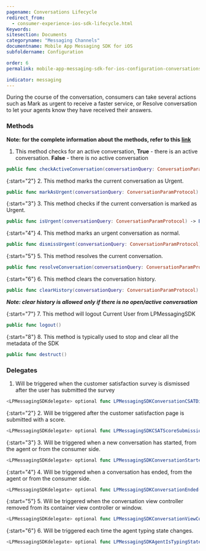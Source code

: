 ```yaml
---
pagename: Conversations Lifecycle
redirect_from:
  - consumer-experience-ios-sdk-lifecycle.html
Keywords:
sitesection: Documents
categoryname: "Messaging Channels"
documentname: Mobile App Messaging SDK for iOS
subfoldername: Configuration

order: 6
permalink: mobile-app-messaging-sdk-for-ios-configuration-conversations-lifecycle.html

indicator: messaging
---
```


During the course of the conversation, consumers can take several actions such as Mark as urgent to receive a faster service, or Resolve conversation to let your agents know they have received their answers.  

### Methods

**Note: for the complete information about the methods, refer to this [link](consumer-experience-ios-sdk-messaging-methods.html)**

1. This method checks for an active conversation, **True** - there is an active conversation. **False** - there is no active conversation

```swift
public func checkActiveConversation(conversationQuery: ConversationParamProtocol) -> Bool
```

{:start="2"}
2. This method marks the current conversation as Urgent.

```swift
public func markAsUrgent(conversationQuery: ConversationParamProtocol)
```

{:start="3"}
3. This method checks if the current conversation is marked as Urgent.

```swift
public func isUrgent(conversationQuery: ConversationParamProtocol) -> Bool
```

{:start="4"}
4. This method marks an urgent conversation as normal.

```swift
public func dismissUrgent(conversationQuery: ConversationParamProtocol)
```

{:start="5"}
5. This method resolves the current conversation.

```swift
public func resolveConversation(conversationQuery: ConversationParamProtocol)
```

{:start="6"}
6. This method clears the conversation history.

```swift
public func clearHistory(conversationQuery: ConversationParamProtocol) throws
```

_**Note: clear history is allowed only if there is no open/active conversation**_

{:start="7"}
7. This method will logout Current User from LPMessagingSDK

```swift
public func logout()
```

{:start="8"}
8. This method is typically used to stop and clear all the metadata of the SDK

```swift
public func destruct()
```

### Delegates

1. Will be triggered when the customer satisfaction survey is dismissed after the user has submitted the survey

```swift
<LPMessagingSDKdelegate> optional func LPMessagingSDKConversationCSATDismissedOnSubmittion(conversationID: String?)
```

{:start="2"}
2. Will be triggered after the customer satisfaction page is submitted with a score.

```swift
<LPMessagingSDKdelegate> optional func LPMessagingSDKCSATScoreSubmissionDidFinish(brandID: String, rating: Int)
```

{:start="3"}
3. Will be triggered when a new conversation has started, from the agent or from the consumer side.

```swift
<LPMessagingSDKdelegate> optional func LPMessagingSDKConversationStarted(conversationID: String?)
```

{:start="4"}
4. Will be triggered when a conversation has ended, from the agent or from the consumer side.

```swift
<LPMessagingSDKdelegate> optional func LPMessagingSDKConversationEnded(_ conversationID: String?, closeReason: LPConversationCloseReason)
```

{:start="5"}
5. Will be triggered when the conversation view controller removed from its container view controller or window.

```swift
<LPMessagingSDKdelegate> optional func LPMessagingSDKConversationViewControllerDidDismiss()
```

{:start="6"}
6. Will be triggered each time the agent typing state changes.

```swift
<LPMessagingSDKdelegate> optional func LPMessagingSDKAgentIsTypingStateChanged(isTyping: Bool)
```
